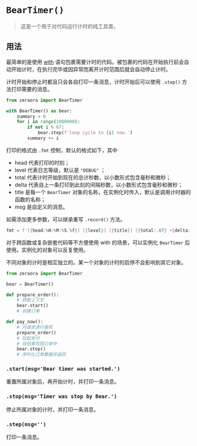 # `BearTimer()`

> 这是一个用于对代码运行计时的纯工具类。

## 用法

最简单的是使用 [with](https://docs.python.org/zh-cn/3/reference/compound_stmts.html#the-with-statement) 语句包裹需要计时的代码。被包裹的代码在开始执行前会自动开始计时，在执行完毕或因异常而离开计时范围后就会自动停止计时。

计时开始和停止时都且只会各自打印一条消息，计时开始后可以使用 `.step()` 方法打印需要的消息。

```Python
from zeraora import BearTimer

with BearTimer() as bear:
    summary = 0
    for i in range(1000000):
        if not i % 67:
	        bear.step(f'loop cycle to {i} now.')
        summary += i
```

打印的格式由 `.fmt` 控制，默认的格式如下，其中

- head 代表打印的时刻；
- level 代表日志等级，默认是 `"DEBUG"` ；
- total 代表计时开始到现在的总计秒数，以小数形式包含毫秒和微秒；
- delta 代表自上一条打印到此刻的间隔秒数，以小数形式包含毫秒和微秒；
- title 是每一个 `BearTimer` 对象的名称，在实例化时传入，默认是调用计时器的函数的名称；
- msg 是自定义的消息。

如需添加更多参数，可以继承重写 `.record()` 方法。

```Python
fmt = f'[{head:%H:%M:%S.%f}] [{level}] [{title}] [{total:.6f} +{delta:.6f}]: {msg}'
```

对于跨函数或复杂嵌套代码等不方便使用 with 的场景，可以实例化 `BearTimer` 后使用。实例化的对象可以反复使用。

不同对象的计时是相互独立的。某一个对象的计时的启停不会影响到其它对象。

```Python
from zeraora import BearTimer

bear = BearTimer()

def prepare_order():
    # 获取上下文
    bear.start()
    # 创建订单

def pay_now():
    # 对请求进行鉴权
    prepare_order()
	# 拉起支付
    # 将结果写回订单中
    bear.stop()
    # 序列化订单数据并返回
```

### `.start(msg='Bear timer was started.')`

重置所属对象后，再开始计时，并打印一条消息。

### `.stop(msg='Timer was stop by Bear.')`

停止所属对象的计时，并打印一条消息。

### `.step(msg='')`

打印一条消息。

